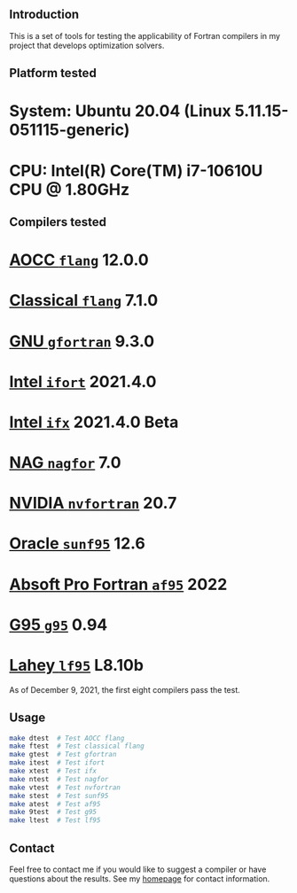 ## Introduction

This is a set of tools for testing the applicability of Fortran compilers in my project
that develops optimization solvers.

## Platform tested

# System: Ubuntu 20.04 (Linux 5.11.15-051115-generic)
# CPU: Intel(R) Core(TM) i7-10610U CPU @ 1.80GHz

## Compilers tested

# [AOCC `flang`](https://developer.amd.com/amd-aocc/) 12.0.0
# [Classical `flang`](https://github.com/flang-compiler/flang) 7.1.0
# [GNU `gfortran`](https://gcc.gnu.org/fortran/) 9.3.0
# [Intel `ifort`](https://www.intel.com/content/www/us/en/developer/tools/oneapi/fortran-compiler.html) 2021.4.0
# [Intel `ifx`](https://www.intel.com/content/www/us/en/develop/documentation/fortran-compiler-oneapi-dev-guide-and-reference/top/language-reference/new-features-for-ifx.html) 2021.4.0 Beta
# [NAG `nagfor`](https://www.nag.com/content/nag-fortran-compiler) 7.0
# [NVIDIA `nvfortran`](https://docs.nvidia.com/hpc-sdk/index.html) 20.7
# [Oracle `sunf95`](https://www.oracle.com/tools/developerstudio/downloads/developer-studio-jsp.html) 12.6
# [Absoft Pro Fortran `af95`](https://www.absoft.com) 2022
# [G95 `g95`](https://www.g95.org/downloads.shtml) 0.94
# [Lahey `lf95`](https://lahey.com) L8.10b

As of December 9, 2021, the first eight compilers pass the test.

## Usage

```bash
make dtest  # Test AOCC flang
make ftest  # Test classical flang
make gtest  # Test gfortran
make itest  # Test ifort
make xtest  # Test ifx
make ntest  # Test nagfor
make vtest  # Test nvfortran
make stest  # Test sunf95
make atest  # Test af95
make 9test  # Test g95
make ltest  # Test lf95
```

## Contact

Feel free to contact me if you would like to suggest a compiler or have questions about the results.
See my [homepage](https://www.zhangzk.net) for contact information.
